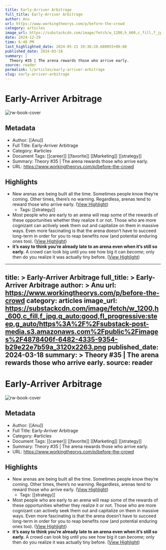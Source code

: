 ```yaml
---
title: Early-Arriver Arbitrage
full_title: Early-Arriver Arbitrage
author: Anu
url: https://www.workingtheorys.com/p/before-the-crowd
category: articles
image_url: https://substackcdn.com/image/fetch/w_1200,h_600,c_fill,f_jpg,q_auto:good,fl_progressive:steep,g_auto/https%3A%2F%2Fsubstack-post-media.s3.amazonaws.com%2Fpublic%2Fimages%2F4878406f-6482-4335-9354-b29e22e7b59a_3120x2263.png
date: 2024-12-29
time: 6:40 PM
last_highlighted_date: 2024-05-21 19:36:20.680055+00:00
published_date: 2024-03-18
summary: |
  Theory #35 | The arena rewards those who arrive early.
source: reader
permalink: l/articles/early-arriver-arbitrage
slug: early-arriver-arbitrage
---
```

# Early-Arriver Arbitrage

![rw-book-cover](https://substackcdn.com/image/fetch/w_1200,h_600,c_fill,f_jpg,q_auto:good,fl_progressive:steep,g_auto/https%3A%2F%2Fsubstack-post-media.s3.amazonaws.com%2Fpublic%2Fimages%2F4878406f-6482-4335-9354-b29e22e7b59a_3120x2263.png)

## Metadata
- Author: [[Anu]]
- Full Title: Early-Arriver Arbitrage
- Category: #articles
- Document Tags: [[career]] [[favorite]] [[Marketing]] [[strategy]] 
- Summary: Theory #35 | The arena rewards those who arrive early.
- URL: https://www.workingtheorys.com/p/before-the-crowd

## Highlights
- New arenas are being built all the time. Sometimes people know they’re coming. Other times, there’s no warning. Regardless, arenas tend to reward those who arrive early. ([View Highlight](https://read.readwise.io/read/01hyea7x81djm8hm3vftz5zmpc))
    - Tags: [[strategy]] 
- Most people who are early to an arena will reap some of the rewards of these opportunities whether they realize it or not. Those who are more cognizant can actively seek them out and capitalize on them in massive ways. Even more fascinating is that the arena doesn’t have to succeed long-term in order for you to reap benefits *now* (and potential enduring ones too). ([View Highlight](https://read.readwise.io/read/01hyeadw5c145s02pn72saq1sc))
- **it’s easy to think you’re already late to an arena even when it’s still so early.** A crowd can look big until you see how big it can *become*; only then do you realize it was actually tiny before. ([View Highlight](https://read.readwise.io/read/01hyeaf65nd722jet2penws6yw))


---
title: >
  Early-Arriver Arbitrage
full_title: >
  Early-Arriver Arbitrage
author: >
  Anu
url: https://www.workingtheorys.com/p/before-the-crowd
category: articles
image_url: https://substackcdn.com/image/fetch/w_1200,h_600,c_fill,f_jpg,q_auto:good,fl_progressive:steep,g_auto/https%3A%2F%2Fsubstack-post-media.s3.amazonaws.com%2Fpublic%2Fimages%2F4878406f-6482-4335-9354-b29e22e7b59a_3120x2263.png
published_date: 2024-03-18
summary: >
  Theory #35 | The arena rewards those who arrive early.
source: reader
---
# Early-Arriver Arbitrage

![rw-book-cover](https://substackcdn.com/image/fetch/w_1200,h_600,c_fill,f_jpg,q_auto:good,fl_progressive:steep,g_auto/https%3A%2F%2Fsubstack-post-media.s3.amazonaws.com%2Fpublic%2Fimages%2F4878406f-6482-4335-9354-b29e22e7b59a_3120x2263.png)

## Metadata
- Author: [[Anu]]
- Full Title: Early-Arriver Arbitrage
- Category: #articles
- Document Tags: [[career]] [[favorite]] [[Marketing]] [[strategy]] 
- Summary: Theory #35 | The arena rewards those who arrive early.
- URL: https://www.workingtheorys.com/p/before-the-crowd

## Highlights
- New arenas are being built all the time. Sometimes people know they’re coming. Other times, there’s no warning. Regardless, arenas tend to reward those who arrive early. ([View Highlight](https://read.readwise.io/read/01hyea7x81djm8hm3vftz5zmpc))
    - Tags: [[strategy]] 
- Most people who are early to an arena will reap some of the rewards of these opportunities whether they realize it or not. Those who are more cognizant can actively seek them out and capitalize on them in massive ways. Even more fascinating is that the arena doesn’t have to succeed long-term in order for you to reap benefits *now* (and potential enduring ones too). ([View Highlight](https://read.readwise.io/read/01hyeadw5c145s02pn72saq1sc))
- **it’s easy to think you’re already late to an arena even when it’s still so early.** A crowd can look big until you see how big it can *become*; only then do you realize it was actually tiny before. ([View Highlight](https://read.readwise.io/read/01hyeaf65nd722jet2penws6yw))


